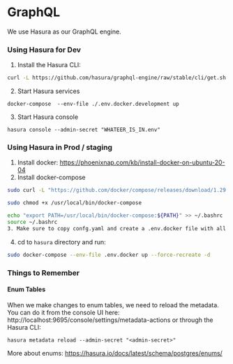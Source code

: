 
# GraphQL

We use Hasura as our GraphQL engine.


### Using Hasura for Dev
1. Install the Hasura CLI:
```sh
curl -L https://github.com/hasura/graphql-engine/raw/stable/cli/get.sh | bash
```
2. Start Hasura services
```
docker-compose  --env-file ./.env.docker.development up
```
3. Start Hasura console
```
hasura console --admin-secret "WHATEER_IS_IN.env"
```

### Using Hasura in Prod / staging
1. Install docker: https://phoenixnap.com/kb/install-docker-on-ubuntu-20-04
2. Install docker-compose
```sh
sudo curl -L "https://github.com/docker/compose/releases/download/1.29.2/docker-compose-$(uname -s)-$(uname -m)" -o /usr/local/bin/docker-compose
```

```sh
sudo chmod +x /usr/local/bin/docker-compose
```

```sh
echo "export PATH=/usr/local/bin/docker-compose:${PATH}" >> ~/.bashrc
source ~/.bashrc
3. Make sure to copy confg.yaml and create a .env.docker file with all envs
```
4. cd to `hasura` directory and run:
```sh
sudo docker-compose --env-file .env.docker up --force-recreate -d
```

### Things to Remember

#### Enum Tables
When we make changes to enum tables, we need to reload the metadata.
You can do it from the console UI here: http://localhost:9695/console/settings/metadata-actions
or through the Hasura CLI:
```
hasura metadata reload --admin-secret "<admin-secret>"
```

More about enums: https://hasura.io/docs/latest/schema/postgres/enums/
